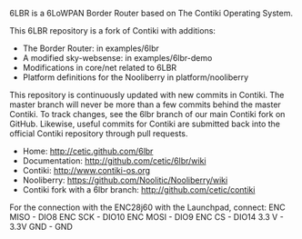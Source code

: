 6LBR is a 6LoWPAN Border Router based on The Contiki Operating System.


This 6LBR repository is a fork of Contiki with additions:


* The Border Router: in examples/6lbr
* A modified sky-websense: in examples/6lbr-demo
* Modifications in core/net related to 6LBR
* Platform definitions for the Nooliberry in platform/nooliberry

This repository is continuously updated with new commits in Contiki. The master 
branch will never be more than a few commits behind the master Contiki. 
To track changes, see the 6lbr branch of our main Contiki fork on GitHub.
Likewise, useful commits for Contiki are submitted back into the official
Contiki repository through pull requests.

* Home: http://cetic.github.com/6lbr
* Documentation: http://github.com/cetic/6lbr/wiki
* Contiki: http://www.contiki-os.org
* Nooliberry: https://github.com/Noolitic/Nooliberry/wiki
* Contiki fork with a 6lbr branch: http://github.com/cetic/contiki

For the connection with the ENC28j60 with the Launchpad, connect:
ENC MISO - DIO8
ENC SCK  - DIO10
ENC MOSI - DIO9
ENC CS   - DIO14
3.3 V  - 3.3V
GND - GND


